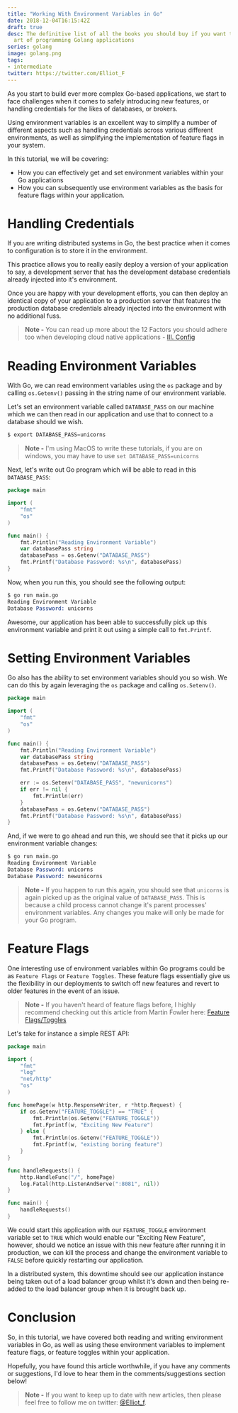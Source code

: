 ```yaml
---
title: "Working With Environment Variables in Go"
date: 2018-12-04T16:15:42Z
draft: true
desc: The definitive list of all the books you should buy if you want to master the
  art of programming Golang applications
series: golang
image: golang.png
tags:
- intermediate
twitter: https://twitter.com/Elliot_F
---
```


As you start to build ever more complex Go-based applications, we start to face challenges when it comes to safely introducing new features, or handling credentials for the likes of databases, or brokers. 

Using environment variables is an excellent way to simplify a number of different aspects such as handling credentials across various different environments, as well as simplifying the implementation of feature flags in your system.

In this tutorial, we will be covering:

* How you can effectively get and set environment variables within your Go applications
* How you can subsequently use environment variables as the basis for feature flags within your application.

# Handling Credentials

If you are writing distributed systems in Go, the best practice when it comes to configuration is to store it in the environment. 

This practice allows you to really easily deploy a version of your application to say, a development server that has the development database credentials already injected into it's environment.

Once you are happy with your development efforts, you can then deploy an identical copy of your application to a production server that features the production database credentials already injected into the environment with no additional fuss.

> **Note -** You can read up more about the 12 Factors you should adhere too when developing cloud native applications - [III. Config](https://12factor.net/config)

# Reading Environment Variables

With Go, we can read environment variables using the `os` package and by calling `os.Getenv()` passing in the string name of our environment variable.

Let's set an environment variable called `DATABASE_PASS` on our machine which we can then read in our application and use that to connect to a database should we wish.

```s
$ export DATABASE_PASS=unicorns
```

> **Note -** I'm using MacOS to write these tutorials, if you are on windows, you may have to use `set DATABASE_PASS=unicorns`

Next, let's write out Go program which will be able to read in this `DATABASE_PASS`:

```go
package main

import (
	"fmt"
	"os"
)

func main() {
	fmt.Println("Reading Environment Variable")
	var databasePass string
	databasePass = os.Getenv("DATABASE_PASS")
	fmt.Printf("Database Password: %s\n", databasePass)
}
```

Now, when you run this, you should see the following output:

```s
$ go run main.go
Reading Environment Variable
Database Password: unicorns
```

Awesome, our application has been able to successfully pick up this environment variable and print it out using a simple call to `fmt.Printf`. 

# Setting Environment Variables

Go also has the ability to set environment variables should you so wish. We can do this by again leveraging the `os` package and calling `os.Setenv()`.

```go
package main

import (
	"fmt"
	"os"
)

func main() {
	fmt.Println("Reading Environment Variable")
	var databasePass string
	databasePass = os.Getenv("DATABASE_PASS")
	fmt.Printf("Database Password: %s\n", databasePass)

	err := os.Setenv("DATABASE_PASS", "newunicorns")
	if err != nil {
		fmt.Println(err)
	}
	databasePass = os.Getenv("DATABASE_PASS")
	fmt.Printf("Database Password: %s\n", databasePass)
}

```

And, if we were to go ahead and run this, we should see that it picks up our environment variable changes:

```s
$ go run main.go
Reading Environment Variable
Database Password: unicorns
Database Password: newunicorns
```

> **Note -** If you happen to run this again, you should see that `unicorns` is again picked up as the original value of `DATABASE_PASS`. This is because a child process cannot change it's parent processes' environment variables. Any changes you make will only be made for your Go program.

# Feature Flags

One interesting use of environment variables within Go programs could be as `Feature Flags` or `Feature Toggles`. These feature flags essentially give us the flexibility in our deployments to switch off new features and revert to older features in the event of an issue.

> **Note -** If you haven't heard of feature flags before, I highly recommend checking out this article from Martin Fowler here: [Feature Flags/Toggles](https://martinfowler.com/articles/feature-toggles.html) 

Let's take for instance a simple REST API:

```go
package main

import (
	"fmt"
	"log"
	"net/http"
	"os"
)

func homePage(w http.ResponseWriter, r *http.Request) {
	if os.Getenv("FEATURE_TOGGLE") == "TRUE" {
		fmt.Println(os.Getenv("FEATURE_TOGGLE"))
		fmt.Fprintf(w, "Exciting New Feature")
	} else {
		fmt.Println(os.Getenv("FEATURE_TOGGLE"))
		fmt.Fprintf(w, "existing boring feature")
	}
}

func handleRequests() {
	http.HandleFunc("/", homePage)
	log.Fatal(http.ListenAndServe(":8081", nil))
}

func main() {
	handleRequests()
}

```

We could start this application with our `FEATURE_TOGGLE` environment variable set to `TRUE` which would enable our "Exciting New Feature", however, should we notice an issue with this new feature after running it in production, we can kill the process and change the environment variable to `FALSE` before quickly restarting our application.

In a distributed system, this downtime should see our application instance being taken out of a load balancer group whilst it's down and then being re-added to the load balancer group when it is brought back up.

# Conclusion

So, in this tutorial, we have covered both reading and writing environment variables in Go, as well as using these environment variables to implement feature flags, or feature toggles within your application.

Hopefully, you have found this article worthwhile, if you have any comments or suggestions, I'd love to hear them in the comments/suggestions section below!

> **Note -** If you want to keep up to date with new articles, then please feel free to follow me on twitter: [@Elliot_f](https://twitter.com/elliot_f).